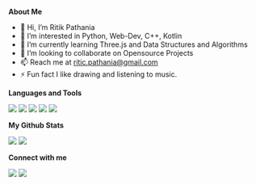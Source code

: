 **About Me**
- 👋 Hi, I’m Ritik Pathania
- 👀 I’m interested in Python, Web-Dev, C++, Kotlin
- 🌱 I’m currently learning Three.js and Data Structures and Algorithms
- 💞️ I’m looking to collaborate on Opensource Projects
- 📫 Reach me at ritic.pathania@gmail.com
- ⚡ Fun fact I like drawing and listening to music.

**Languages and Tools**
<p>
    <a href="https://kotlinlang.org/" target="_blank"><img src="https://img.icons8.com/color/50/000000/kotlin.png"/></a>
    <a href="https://isocpp.org/" target="_blank"><img src="https://img.icons8.com/color/50/000000/c-plus-plus-logo.png"/></a>
    <a href="https://www.python.org" target="_blank"><img src="https://img.icons8.com/color/48/000000/python.png"/></a> 
    <a href="https://nodejs.org" target="_blank"><img src="https://img.icons8.com/fluency/000000/node-js.png"/></a> 
    <a href="https://www.mysql.com/" target="_blank"><img src="https://img.icons8.com/fluent/000000/mysql-logo.png"/></a>
</p>

**My Github Stats**

<img src="https://github-readme-stats.vercel.app/api?username=ritikpathania&show_icons=true"/>
<img src="https://github-readme-stats.vercel.app/api/top-langs/?username=ritikpathania&layout=compact"/>

**Connect with me**
<p align="left">
<a href = "https://www.instagram.com/riticpathania/"><img src="https://img.icons8.com/fluent/000000/instagram-new.png"/></a>
<a href = "https://twitter.com/riticpathania"><img src="https://img.icons8.com/fluent/000000/twitter.png"/></a>
</p>
